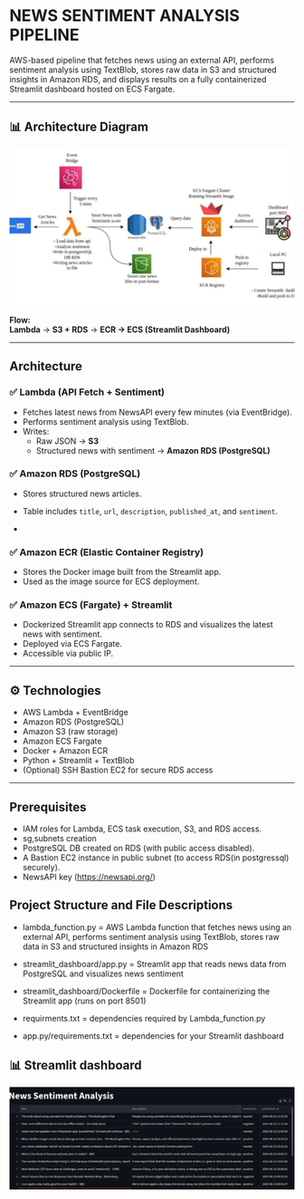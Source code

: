
# NEWS SENTIMENT ANALYSIS PIPELINE

 AWS-based pipeline that fetches news using an external API, performs sentiment analysis using TextBlob, stores raw data in S3 and structured insights in Amazon RDS, and displays results on a fully containerized Streamlit dashboard hosted on ECS Fargate.

---

## 📊 Architecture Diagram
![NEWS SENTIMENT ANALYSIS](https://github.com/akshay-1111/News_sentiment_pipeline/blob/03107089537bf9cd267c1fa6120c811f6c8bfe7e/news_sentiment_pipeline.jpeg)

**Flow:**  
**Lambda** → **S3 + RDS** → **ECR → ECS (Streamlit Dashboard)**


---

## Architecture

### ✅ Lambda (API Fetch + Sentiment)
- Fetches latest news from NewsAPI every few minutes (via EventBridge).
- Performs sentiment analysis using TextBlob.
- Writes:
  - Raw JSON → **S3**
  - Structured news with sentiment → **Amazon RDS (PostgreSQL)**

### ✅ Amazon RDS (PostgreSQL)
- Stores structured news articles.
- Table includes `title`, `url`, `description`, `published_at`, and `sentiment`.

- 
### ✅ Amazon ECR (Elastic Container Registry)
- Stores the Docker image built from the Streamlit app.
- Used as the image source for ECS deployment.

### ✅ Amazon ECS (Fargate) + Streamlit
- Dockerized Streamlit app connects to RDS and visualizes the latest news with sentiment.
- Deployed via ECS Fargate.
- Accessible via public IP.

---

## ⚙️ Technologies

- AWS Lambda + EventBridge
- Amazon RDS (PostgreSQL)
- Amazon S3 (raw storage)
- Amazon ECS Fargate
- Docker + Amazon ECR
- Python + Streamlit + TextBlob
- (Optional) SSH Bastion EC2 for secure RDS access

---

##  Prerequisites

-  IAM roles for Lambda, ECS task execution, S3, and RDS access.
-  sg,subnets creation
-  PostgreSQL DB created on RDS (with public access disabled).
-  A Bastion EC2 instance in public subnet (to access RDS(in postgressql) securely).
-  NewsAPI key (https://newsapi.org/)

## Project Structure and File Descriptions
- lambda_function.py	             =     AWS Lambda function that fetches  news using an external API, performs sentiment analysis using TextBlob, stores raw data in S3 and structured insights in Amazon RDS

  
- streamlit_dashboard/app.py       =     Streamlit app that reads news data from PostgreSQL and visualizes news sentiment
  
- streamlit_dashboard/Dockerfile   =	   Dockerfile for containerizing the Streamlit app (runs on port 8501)
  
- requirments.txt                  =     dependencies required by  Lambda_function.py
  
- app.py/requirements.txt          =     dependencies for your Streamlit dashboard


## 📊 Streamlit dashboard
![Streamlit dashboard](https://github.com/akshay-1111/News_sentiment_pipeline/blob/687f779793b599612c1e4a3c34fb51741df79fa9/streamlit_dashboard.png)

